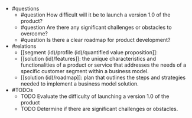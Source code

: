 - #questions
	- #question How difficult will it be to launch a version 1.0 of the product?
	- #question Are there any significant challenges or obstacles to overcome?
	- #question Is there a clear roadmap for product development?
- #relations
	- [[segment (id)/profile (id)/quantified value proposition]]: 
	- [[solution (id)/features]]: the unique characteristics and functionalities of a product or service that addresses the needs of a specific customer segment within a business model.
	- [[solution (id)/roadmap]]: plan that outlines the steps and strategies needed to implement a business model solution.
- #TODOs
	- TODO Evaluate the difficulty of launching a version 1.0 of the product
	- TODO  Determine if there are significant challenges or obstacles.











